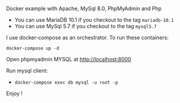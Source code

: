 

Docker example with Apache, MySql 8.0, PhpMyAdmin and Php

- You can use MariaDB 10.1 if you checkout to the tag `mariadb-10.1` 
- You can use MySql 5.7 if you checkout to the tag `mysql5.7`

I use docker-compose as an orchestrator. To run these containers:

```
docker-compose up -d
```

Open phpmyadmin MYSQL at [http://localhost:8000](http://localhost:8000)


Run mysql client:

- `docker-compose exec db mysql -u root -p` 

Enjoy !
